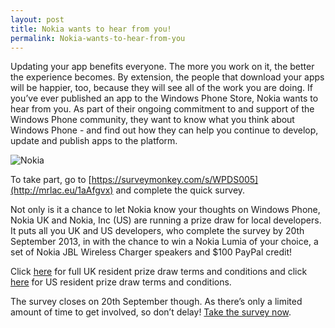 ```yaml
---
layout: post
title: Nokia wants to hear from you!
permalink: Nokia-wants-to-hear-from-you
---
```


Updating your app benefits everyone. The more you work on it, the better the experience becomes. By extension, the people that download your apps will be happier, too, because they will see all of the work you are doing. If you’ve ever published an app to the Windows Phone Store, Nokia wants to hear from you. As part of their ongoing commitment to and support of the Windows Phone community, they want to know what you think about Windows Phone - and find out how they can help you continue to develop, update and publish apps to the platform.

![Nokia](http://wpug.net/wp-content/uploads/2013/09/nokia-logo-6401-300x93.jpg)

To take part, go to [https://surveymonkey.com/s/WPDS005](http://mrlac.eu/1aAfgvx) and complete the quick survey.

Not only is it a chance to let Nokia know your thoughts on Windows Phone, Nokia UK and Nokia, Inc (US) are running a prize draw for local developers. It puts all you UK and US developers, who complete the survey by 20th September 2013, in with the chance to win a Nokia Lumia of your choice, a set of Nokia JBL Wireless Charger speakers and $100 PayPal credit!

Click [here](http://alphalabs.cc/wp-content/uploads/2013/09/UKDSPrizeDrawTCs.pdf) for full UK resident prize draw terms and conditions and click [here](http://alphalabs.cc/wp-content/uploads/2013/09/USDSPrizeDrawTCs.pdf) for US resident prize draw terms and conditions.

The survey closes on 20th September though. As there’s only a limited amount of time to get involved, so don’t delay! [Take the survey now](http://mrlac.eu/1aAfgvx).
